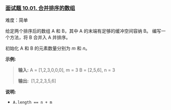### [面试题 10.01. 合并排序的数组](https://leetcode.cn/problems/sorted-merge-lcci/)

难度：简单

给定两个排序后的数组 A 和 B，其中 A 的末端有足够的缓冲空间容纳 B。 编写一个方法，将 B 合并入 A 并排序。

初始化 A 和 B 的元素数量分别为 _m_ 和 _n_。

**示例:**

> **输入:** 
> A = [1,2,3,0,0,0], m = 3
> B = [2,5,6],       n = 3
>  
> **输出:** &nbsp;[1,2,2,3,5,6]

**说明:**

- `A.length == n + m`
